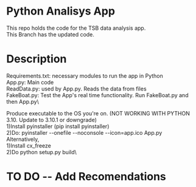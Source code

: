 # Python Analisys App

This repo holds the code for the TSB data analysis app.\
This Branch has the updated code.

# Description

Requirements.txt: necessary modules to run the app in Python\
App.py: Main code\
ReadData.py: used by App.py. Reads the data from files\
FakeBoat.py: Test the App's real time functionality. Run FakeBoat.py and then App.py\

Produce executable to the OS you're on. (NOT WORKING WITH PYTHON 3.10. Update to 3.10.1 or downgrade)\
1)Install pyinstaller (pip install pyinstaller) \
2)Do: pyinstaller --onefile --noconsole --icon=app.ico App.py\
Alternatively,\
1)Install cx_freeze\
2)Do python setup.py build\

# TO DO -- Add Recomendations



